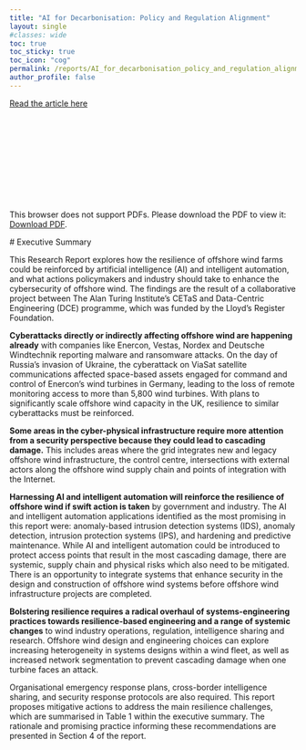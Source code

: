 ```yaml
---
title: "AI for Decarbonisation: Policy and Regulation Alignment"
layout: single
#classes: wide
toc: true
toc_sticky: true
toc_icon: "cog"
permalink: /reports/AI_for_decarbonisation_policy_and_regulation_alignment
author_profile: false
---
```

[Read the article here](https://cetas.turing.ac.uk/publications/enhancing-cyber-resilience-offshore-wind)

<object data="advice_-_policy_and_regulation_alignment_whitepaper_-_v5_-_selected_external_parties_only_2.pdf" type="application/pdf" width="700px" height="700px">
    <embed src="advice_-_policy_and_regulation_alignment_whitepaper_-_v5_-_selected_external_parties_only_2.pdf">
        <p>This browser does not support PDFs. Please download the PDF to view it: <a href="http://yoursite.com/the.pdf">Download PDF</a>.</p>
    </embed>
</object>
# Executive Summary

This Research Report explores how the resilience of offshore wind farms could be
reinforced by artificial intelligence (AI) and intelligent automation, and what actions
policymakers and industry should take to enhance the cybersecurity of offshore wind. The
findings are the result of a collaborative project between The Alan Turing Institute’s CETaS
and Data-Centric Engineering (DCE) programme, which was funded by the Lloyd’s Register
Foundation.

**Cyberattacks directly or indirectly affecting offshore wind are happening already** with
companies like Enercon, Vestas, Nordex and Deutsche Windtechnik reporting malware and
ransomware attacks. On the day of Russia’s invasion of Ukraine, the cyberattack on ViaSat
satellite communications affected space-based assets engaged for command and control of
Enercon’s wind turbines in Germany, leading to the loss of remote monitoring access to
more than 5,800 wind turbines. With plans to significantly scale offshore wind capacity in
the UK, resilience to similar cyberattacks must be reinforced.

**Some areas in the cyber-physical infrastructure require more attention from a security
perspective because they could lead to cascading damage.** This includes areas where
the grid integrates new and legacy offshore wind infrastructure, the control centre,
intersections with external actors along the offshore wind supply chain and points of
integration with the Internet.

**Harnessing AI and intelligent automation will reinforce the resilience of offshore wind if
swift action is taken** by government and industry. The AI and intelligent automation
applications identified as the most promising in this report were: anomaly-based intrusion
detection systems (IDS), anomaly detection, intrusion protection systems (IPS), and
hardening and predictive maintenance. While AI and intelligent automation could be
introduced to protect access points that result in the most cascading damage, there are
systemic, supply chain and physical risks which also need to be mitigated. There is an
opportunity to integrate systems that enhance security in the design and construction of
offshore wind systems before offshore wind infrastructure projects are completed.

**Bolstering resilience requires a radical overhaul of systems-engineering practices
towards resilience-based engineering and a range of systemic changes** to wind industry
operations, regulation, intelligence sharing and research. Offshore wind design and
engineering choices can explore increasing heterogeneity in systems designs within a wind
fleet, as well as increased network segmentation to prevent cascading damage when one
turbine faces an attack. 

Organisational emergency response plans, cross-border intelligence sharing, and security response protocols are also required.
This report proposes mitigative actions to address the main resilience challenges, which are
summarised in Table 1 within the executive summary. The rationale and promising practice informing these
recommendations are presented in Section 4 of the report.

